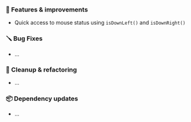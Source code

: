 ### 🚀 Features & improvements

- Quick access to mouse status using `isDownLeft()` and `isDownRight()`

### 🪛 Bug Fixes

- ...

### 🧽 Cleanup & refactoring

- ...

### 📦 Dependency updates

- ...